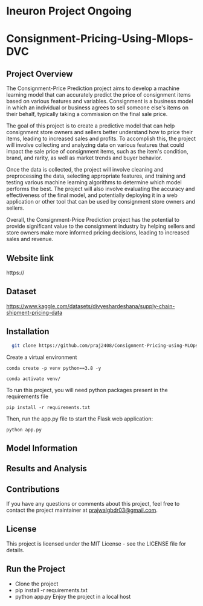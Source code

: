 # Ineuron Project Ongoing

# Consignment-Pricing-Using-Mlops-DVC
## Project Overview
The Consignment-Price Prediction project aims to develop a machine learning model that can accurately predict the price of consignment items based on various features and variables. Consignment is a business model in which an individual or business agrees to sell someone else's items on their behalf, typically taking a commission on the final sale price.

The goal of this project is to create a predictive model that can help consignment store owners and sellers better understand how to price their items, leading to increased sales and profits. To accomplish this, the project will involve collecting and analyzing data on various features that could impact the sale price of consignment items, such as the item's condition, brand, and rarity, as well as market trends and buyer behavior.

Once the data is collected, the project will involve cleaning and preprocessing the data, selecting appropriate features, and training and testing various machine learning algorithms to determine which model performs the best. The project will also involve evaluating the accuracy and effectiveness of the final model, and potentially deploying it in a web application or other tool that can be used by consignment store owners and sellers.

Overall, the Consignment-Price Prediction project has the potential to provide significant value to the consignment industry by helping sellers and store owners make more informed pricing decisions, leading to increased sales and revenue.

## Website link
https://

## Dataset
https://www.kaggle.com/datasets/divyeshardeshana/supply-chain-shipment-pricing-data

## Installation
```bash
  git clone https://github.com/praj2408/Consignment-Pricing-using-MLOps-DVC
```
Create a virtual environment
```
conda create -p venv python==3.8 -y
```
```
conda activate venv/
```
To run this project, you will need python packages present in the requirements file
```
pip install -r requirements.txt
```
Then, run the app.py file to start the Flask web application:
```
python app.py
```
## Model Information

## Results and Analysis

## Contributions
If you have any questions or comments about this project, feel free to contact the project maintainer at prajwalgbdr03@gmail.com.

## License
This project is licensed under the MIT License - see the LICENSE file for details.

## Run the Project
- Clone the project
- pip install -r requirements.txt
- python app.py Enjoy the project in a local host
